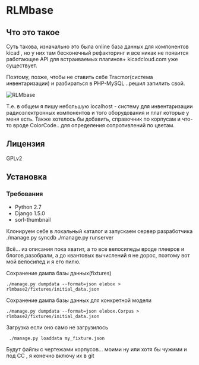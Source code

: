 RLMbase
========================


## Что это такое

Суть такова, изначально это была online база данных для компонентов
kicad , но у них там бесконечный рефакторинг и все никак не появится
работающее API для встраиваемых плагинов+ kicadcloud.com уже
существует. 

Поэтому, позже, чтобы не ставить себе Tracmor(система инвентаризации) и
разбираться в PHP-MySQL ..решил запилить свой.

![](https://dl.dropboxusercontent.com/u/57716396/rlmbase.png "RLMbase")

Т.е. в общем я пишу небольшую localhost - систему для инвентаризации
радиоэлектронных компонентов и того оборудования и плат которые у меня
есть. Также хотелось бы добавить, справочник по корпусам и что-то
вроде ColorCode.. для определения сопротивлений по цветам.

## Лицензия

GPLv2 

## Установка

### Требования

* Python 2.7
* Django 1.5.0
* sorl-thumbnail 

Клонируем себе в локальный каталог и запускаем сервер разработчика
	./manage.py syncdb
	./manage.py runserver
	
Всё... из описания пока хватит, а то все велосипеды вроде плееров и
блогов,разобрали, а до квантовых вычислений я не дорос, поэтому вот мой
велосипед и я его пилю.

Сохранение дампа базы данных(fixtures)

	./manage.py dumpdata --format=json elebox > rlmbase2/fixtures/initial_data.json

Сохранение дампа базы данных для конкретной модели

	./manage.py dumpdata --format=json elebox.Corpus > rlmbase2/fixtures/initial_data.json

Загрузка если оно само не загрузилось

	 ./manage.py loaddata my_fixture.json
	
Будут файлы с чертежами корпусов... моими ну или хотя бы чужими и под
CC , я конечно включу их в git

